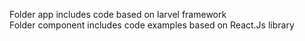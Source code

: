 Folder app includes code based on larvel framework  
Folder component includes code examples based on React.Js library
